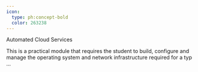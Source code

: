 ```yaml
---
icon:
  type: ph:concept-bold
  color: 263238
---
```

Automated Cloud Services

This is a practical module that requires the student to build, configure and manage the operating system and network infrastructure required for a typ ... 
